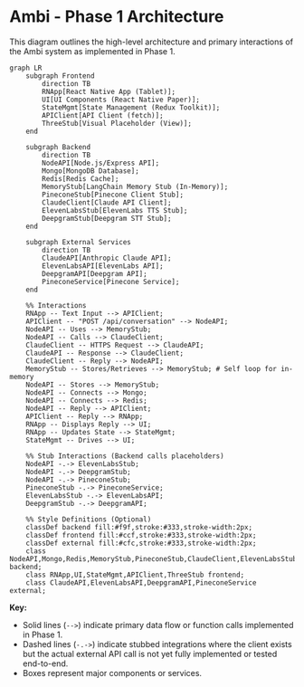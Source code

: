 # Ambi - Phase 1 Architecture

This diagram outlines the high-level architecture and primary interactions of the Ambi system as implemented in Phase 1.

```mermaid
graph LR
    subgraph Frontend
        direction TB
        RNApp[React Native App (Tablet)];
        UI[UI Components (React Native Paper)];
        StateMgmt[State Management (Redux Toolkit)];
        APIClient[API Client (fetch)];
        ThreeStub[Visual Placeholder (View)];
    end

    subgraph Backend
        direction TB
        NodeAPI[Node.js/Express API];
        Mongo[MongoDB Database];
        Redis[Redis Cache];
        MemoryStub[LangChain Memory Stub (In-Memory)];
        PineconeStub[Pinecone Client Stub];
        ClaudeClient[Claude API Client];
        ElevenLabsStub[ElevenLabs TTS Stub];
        DeepgramStub[Deepgram STT Stub];
    end

    subgraph External Services
        direction TB
        ClaudeAPI[Anthropic Claude API];
        ElevenLabsAPI[ElevenLabs API];
        DeepgramAPI[Deepgram API];
        PineconeService[Pinecone Service];
    end

    %% Interactions
    RNApp -- Text Input --> APIClient;
    APIClient -- "POST /api/conversation" --> NodeAPI;
    NodeAPI -- Uses --> MemoryStub;
    NodeAPI -- Calls --> ClaudeClient;
    ClaudeClient -- HTTPS Request --> ClaudeAPI;
    ClaudeAPI -- Response --> ClaudeClient;
    ClaudeClient -- Reply --> NodeAPI;
    MemoryStub -- Stores/Retrieves --> MemoryStub; # Self loop for in-memory
    NodeAPI -- Stores --> MemoryStub;
    NodeAPI -- Connects --> Mongo;
    NodeAPI -- Connects --> Redis;
    NodeAPI -- Reply --> APIClient;
    APIClient -- Reply --> RNApp;
    RNApp -- Displays Reply --> UI;
    RNApp -- Updates State --> StateMgmt;
    StateMgmt -- Drives --> UI;

    %% Stub Interactions (Backend calls placeholders)
    NodeAPI -.-> ElevenLabsStub; 
    NodeAPI -.-> DeepgramStub;
    NodeAPI -.-> PineconeStub;
    PineconeStub -.-> PineconeService;
    ElevenLabsStub -.-> ElevenLabsAPI;
    DeepgramStub -.-> DeepgramAPI;

    %% Style Definitions (Optional)
    classDef backend fill:#f9f,stroke:#333,stroke-width:2px;
    classDef frontend fill:#ccf,stroke:#333,stroke-width:2px;
    classDef external fill:#cfc,stroke:#333,stroke-width:2px;
    class NodeAPI,Mongo,Redis,MemoryStub,PineconeStub,ClaudeClient,ElevenLabsStub,DeepgramStub backend;
    class RNApp,UI,StateMgmt,APIClient,ThreeStub frontend;
    class ClaudeAPI,ElevenLabsAPI,DeepgramAPI,PineconeService external;
```

**Key:**

*   Solid lines (`-->`) indicate primary data flow or function calls implemented in Phase 1.
*   Dashed lines (`-.->`) indicate stubbed integrations where the client exists but the actual external API call is not yet fully implemented or tested end-to-end.
*   Boxes represent major components or services. 